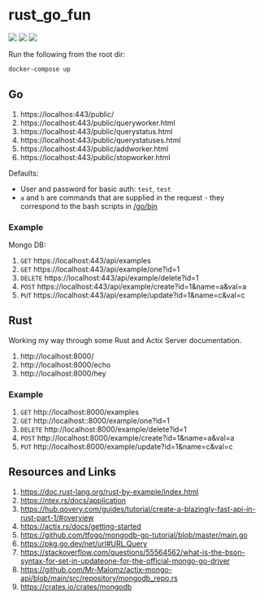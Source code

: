 # rust_go_fun

[![](https://img.shields.io/badge/Go-1.22.2-blue.svg)](https://golang.org/pkg/)
[![](https://img.shields.io/badge/Rust-2021-brown.svg)](https://doc.rust-lang.org/cargo/reference/manifest.html)
[![](https://img.shields.io/badge/Mongo-db-green.svg)](https://www.mongodb.com/)

Run the following from the root dir:

```bash
docker-compose up
```

## Go

1. https://localhos:443/public/
1. https://localhost:443/public/queryworker.html
1. https://localhost:443/public/querystatus.html
1. https://localhost:443/public/querystatuses.html
1. https://localhost:443/public/addworker.html
1. https://localhost:443/public/stopworker.html

Defaults:

* User and password for basic auth: `test`, `test`
* `a` and `b` are commands that are supplied in the request - they correspond to the bash scripts in [/go/bin](/go/bin)

### Example

Mongo DB:

1. `GET` https://localhost:443/api/examples
1. `GET` https://localhost:443/api/example/one?id=1
1. `DELETE` https://localhost:443/api/example/delete?id=1
1. `POST` https://localhost:443/api/example/create?id=1&name=a&val=a
1. `PUT` https://localhost:443/api/example/update?id=1&name=c&val=c

## Rust

Working my way through some Rust and Actix Server documentation.

1. http://localhost:8000/
1. http://localhost:8000/echo
1. http://localhost:8000/hey

### Example

1. `GET` http://localhost:8000/examples
1. `GET` http://localhost::8000/example/one?id=1
1. `DELETE` http://localhost:8000/example/delete?id=1
1. `POST` http://localhost:8000/example/create?id=1&name=a&val=a
1. `PUT` http://localhost:8000/example/update?id=1&name=c&val=c

## Resources and Links

1. https://doc.rust-lang.org/rust-by-example/index.html
2. https://ntex.rs/docs/application
3. https://hub.qovery.com/guides/tutorial/create-a-blazingly-fast-api-in-rust-part-1/#overview
4. https://actix.rs/docs/getting-started
5. https://github.com/tfogo/mongodb-go-tutorial/blob/master/main.go
6. https://pkg.go.dev/net/url#URL.Query
7. https://stackoverflow.com/questions/55564562/what-is-the-bson-syntax-for-set-in-updateone-for-the-official-mongo-go-driver
8. https://github.com/Mr-Malomz/actix-mongo-api/blob/main/src/repository/mongodb_repo.rs
9. https://crates.io/crates/mongodb